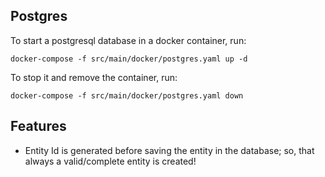 
## Postgres

To start a postgresql database in a docker container, run:

```
docker-compose -f src/main/docker/postgres.yaml up -d
```

To stop it and remove the container, run:

```
docker-compose -f src/main/docker/postgres.yaml down
```

## Features

- Entity Id is generated before saving the entity in the database; so, that always a valid/complete entity is created!